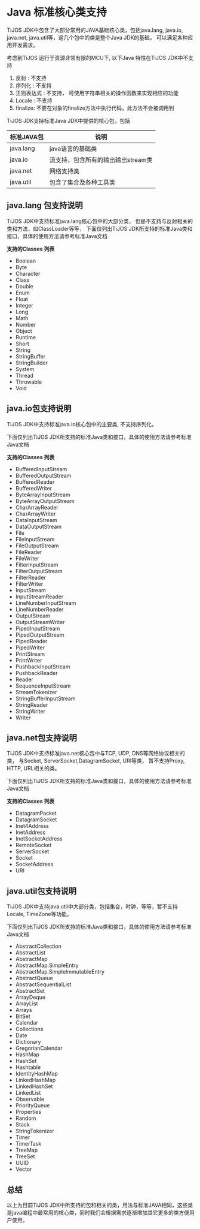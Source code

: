 # Java 标准核心类支持

TiJOS JDK中包含了大部分常用的JAVA基础核心类，包括java.lang, java.io, java.net, java.util等，这几个包中的类是整个Java JDK的基础， 可以满足各种应用开发需求。

 考虑到TiJOS 运行于资源非常有限的MCU下, 以下Java 特性在TiJOS JDK中不支持

1. 反射 :  不支持
2. 序列化 : 不支持
3. 正则表达式 : 不支持， 可使用字符串相关的操作函数来实现相应的功能
4. Locale :  不支持
5. finalize:  不要在对象的finalize方法中执行代码，此方法不会被调用到



TiJOS JDK支持标准Java JDK中提供的核心包，包括

| 标准JAVA包   | 说明                   |
| --------- | -------------------- |
| java.lang | java语言的基础类           |
| java.io   | 流支持，包含所有的输出输出stream类 |
| java.net  | 网络支持类                |
| java.util | 包含了集合及各种工具类          |



## java.lang 包支持说明

TiJOS JDK中支持标准java.lang核心包中的大部分类， 但是不支持与反射相关的类和方法，如ClassLoader等等， 下面仅列出TiJOS JDK所支持的标准Java类和接口，具体的使用方法请参考标准Java文档

**支持的Classes 列表**

- Boolean
- Byte
- Character
- Class
- Double
- Enum
- Float
- Integer
- Long
- Math
- Number
- Object
- Runtime
- Short
- String
- StringBuffer
- StringBuilder
- System
- Thread
- Throwable
- Void


## java.io包支持说明

TiJOS JDK中支持标准java.io核心包中的主要类, 不支持序列化。

下面仅列出TiJOS JDK所支持的标准Java类和接口，具体的使用方法请参考标准Java文档

**支持的Classes 列表**

- BufferedInputStream
- BufferedOutputStream
- BufferedReader
- BufferedWriter
- ByteArrayInputStream
- ByteArrayOutputStream
- CharArrayReader
- CharArrayWriter
- DataInputStream
- DataOutputStream
- File
- FileInputStream
- FileOutputStream
- FileReader
- FileWriter
- FilterInputStream
- FilterOutputStream
- FilterReader
- FilterWriter
- InputStream
- InputStreamReader
- LineNumberInputStream
- LineNumberReader
- OutputStream
- OutputStreamWriter
- PipedInputStream
- PipedOutputStream
- PipedReader
- PipedWriter
- PrintStream
- PrintWriter
- PushbackInputStream
- PushbackReader
- Reader
- SequenceInputStream
- StreamTokenizer
- StringBufferInputStream
- StringReader
- StringWriter
- Writer

## java.net包支持说明

TiJOS JDK中支持标准java.net核心包中与TCP, UDP, DNS等网络协议相关的类， 与Socket, ServerSocket,DatagramSocket, URI等类， 暂不支持Proxy, HTTP, URL相关的类。

下面仅列出TiJOS JDK所支持的标准Java类和接口，具体的使用方法请参考标准Java文档

**支持的Classes 列表**

- DatagramPacket
- DatagramSocket
- Inet4Address
- InetAddress
- InetSocketAddress
- RemoteSocket
- ServerSocket
- Socket
- SocketAddress
- URI

## java.util包支持说明

TiJOS JDK中支持java.util中大部分类，包括集合，时钟，等等，暂不支持Locale, TimeZone等功能。

下面仅列出TiJOS JDK所支持的标准Java类和接口，具体的使用方法请参考标准Java文档

- AbstractCollection
- AbstractList
- AbstractMap
- AbstractMap.SimpleEntry
- AbstractMap.SimpleImmutableEntry
- AbstractQueue
- AbstractSequentialList
- AbstractSet
- ArrayDeque
- ArrayList
- Arrays
- BitSet
- Calendar
- Collections
- Date
- Dictionary
- GregorianCalendar
- HashMap
- HashSet
- Hashtable
- IdentityHashMap
- LinkedHashMap
- LinkedHashSet
- LinkedList
- Observable
- PriorityQueue
- Properties
- Random
- Stack
- StringTokenizer
- Timer
- TimerTask
- TreeMap
- TreeSet
- UUID
- Vector



## 总结

以上为目前TiJOS JDK中所支持的包和相关的类，用法与标准JAVA相同，这些类是java编程中最常用的核心类，同时我们会根据需求逐渐增加其它更多的类方便用户使用。 